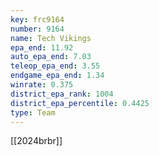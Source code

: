 ```yaml
---
key: frc9164
number: 9164
name: Tech Vikings
epa_end: 11.92
auto_epa_end: 7.03
teleop_epa_end: 3.55
endgame_epa_end: 1.34
winrate: 0.375
district_epa_rank: 1004
district_epa_percentile: 0.4425
type: Team
---
```

[[2024brbr]]
